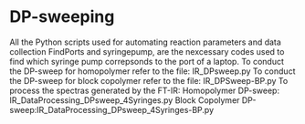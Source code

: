 # DP-sweeping
All the Python scripts used for automating reaction parameters and data collection
FindPorts and syringepump, are the nexcessary codes used to find which syringe pump correpsonds to the port of a laptop. 
To conduct the DP-sweep for homopolymer refer to the file: IR_DPsweep.py 
To conduct the DP-sweep for block copolymer refer to the file: IR_DPSweep-BP.py
To process the spectras generated by the FT-IR:
Homopolymer DP-sweep: IR_DataProcessing_DPsweep_4Syringes.py 
Block Copolymer DP-sweep:IR_DataProcessing_DPsweep_4Syringes-BP.py
